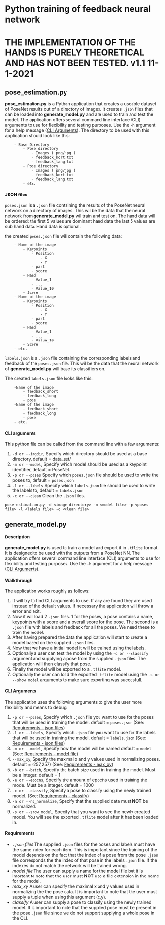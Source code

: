 # Python training of feedback neural network

# THE IMPLEMENTATION OF THE HANDS IS PURELY THEORETICAL AND HAS NOT BEEN TESTED. v1.1 11-1-2021

## pose_estimation.py

__pose_estimation.py__ is a Python application that creates a useable dataset of PoseNet results out of a directory of images. It creates ```.json``` files that can be loaded into __generate_model.py__ and are used to train and test the model.  The application offers several command line interface (CLI) arguments to use for flexibility and testing purposes. Use the ```-h``` argument for a help message ([CLI Arguments](#cli_arguments)).
The directory to be used with this application should look like this:
```
    - Base Directory
        - Pose directory
            - Images ( png/jpg )
            - feedback_kort.txt
            - feedback_lang.txt
        - Pose directory
            - Images ( png/jpg )
            - feedback_kort.txt
            - feedback_lang.txt
        - etc.
```
#### JSON files


```poses.json``` is a ```.json``` file containing the results of the PoseNet neural network on a directory of images. This wil be the data that the neural network from __generate_model.py__ wil train and test on. The hand data will be ordered: the first 5 values are dominant hand data the last 5 values are sub hand data. Hand data is optional.

the created ```poses.json``` file will contain the following data:
```
    - Name of the image
        - Keypoints
            - Position
                - X
                - Y
            - part
            - score
        - Hand
            - Value_1
            - ...
            - Value_10
        - Score
    - Name of the image
        - Keypoints
            - Position
                - X
                - Y
            - part
            - score
        - Hand
            - Value_1
            - ...
            - Value_10          
        - Score
    - etc.
```

```labels.json``` is a ```.json``` file containing the corresponding labels and feedback of the ```poses.json``` file. This wil be the data that the neural network of __generate_model.py__ will base its classifiers on. 

The created ```labels.json``` file looks like this:
```
    -Name of the image
        - feedback_short
        - feedback_long
        - pose
    -Name of the image
        - feedback_short
        - feedback_long
        - pose
    - etc.
```
#### CLI arguments

This python file can be called from the command line with a few arguments:
1. ```-d or --imgdir```, Specify which directory should be used as a base directory. default = data_set/
2. ```-m or --model```, Specify which model should be used as a keypoint identifier, default = PoseNet.
3. ```-p or --poses``` Specify which ```poses.json``` file should be used to write the poses to, default = ```poses.json```
4. ```-l or --labels``` Specify which ```labels.json``` file should be used to write the labels to, default = ```labels.json```
5. ```-c or --clean``` Clean the ```.json``` files.

```pose-estimation.py -d <image directory> -m <model file> -p <poses file> -l <labels file> -c <clean file>```

## generate_model.py

#### Description
__generate_model.py__ is used to train a model and export it in ```.tflite``` format. It is designed to be used with the outputs from a PoseNet NN. The application offers several command line interface (CLI) arguments to use for flexibility and testing purposes. Use the ```-h``` argument for a help message ([CLI Arguments](#cli_arguments)).

#### Walkthrough
The application works roughly as follows:
1. It will try to find CLI arguments to use. If any are found they are used instead of the default values. If necessary the application will throw a error and exit.
2. Now it will load 2 ```.json``` files. 1 for the poses, a pose contains a name, keypoints with a score and a overall score for the pose. The second is a ```.json``` file with labels and feedback for all the poses. We need these to train the model.
3. After having prepared the data the application will start to create a model based on the supplied ```.json``` files.
4. Now that we have a initial model it will be trained using the labels.
5. Optionally a user can test the model by using the ```-c or --classify``` argument and supplying a pose from the supplied ```.json``` files. The application will then classify that pose.
6. Finally the model will be exported to a ```.tflite``` model.
7. Optionally the user can load the exported ```.tflite``` model using the ```-s or --show_model``` arguments to make sure exporting was succesfull.

#### <a name="cli_arguments"></a>CLI Arguments
The application uses the following arguments to give the user more flexibility and means to debug:

1. ```-p or --poses```, Specify which ```.json``` file you want to use for the poses that will be used in training the model. default = ```poses.json``` (See: [Requirements - json files](#req_json))
2. ```-l or --labels```, Specify which ```.json``` file you want to use for the labels that will be used in training the model. default = ```labels.json``` (See: [Requirements - json files](#req_json))
3. ```-m or --model```, Specify how the model will be named default = ```model``` (See: [Requirements - model file](#req_model))
4. ```--max_xy```, Specify the maximal x and y values used in normalizing poses. default = (257,257) (See: [Requirements - max_xy](#req_max))
5. ```-b or --batch```, Specify the batch size used in training the model. Must be a integer. default = 1
6. ```-e or --epochs```, Specify the amount of epochs used in training the mode. Must be a integer. default = 1000
7. ```-c or --classify```, Specify a pose to classify using the newly trained model. (See: [Requirements - classify](#req_classify))
8. ```-n or --no_normalize```, Specify that the supplied data must **NOT** be normalized.
9. ```-s or --show_model```, Specify that you want to see the newly created model. You will see the exported ```.tflite``` model after it has been loaded in.

#### Requirements
- <a name="req_json"></a>*```.json``` files*
The supplied ```.json``` files for the poses and labels must have the same index for each item. This is important since the training of the model depends on the fact that the index of a pose from the pose ```.json``` file corresponds the the index of that pose in the labels ```.json``` file. If the indexes do not match the network will be trained wrong.
- <a name="req_model"></a>*model file*
The user can supply a name for the model file but it is imortant to note that the user must **NOT** use a file extension in the name for the model.
- <a name="req_max"></a>*max_xy*
A user can specify the maximal x and y values used in normalizing the the pose data. It is important to note that the user must supply a tuple when using this argument (x,y).
- <a name="req_classify"></a> *classify*
A user can supply a pose to classify using the newly trained model. It is important to note that the supplied pose must be present in the pose ```.json``` file since we do not support supplying a whole pose in the CLI.
